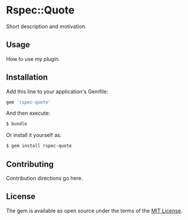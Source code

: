 # Rspec::Quote
Short description and motivation.

## Usage
How to use my plugin.

## Installation
Add this line to your application's Gemfile:

```ruby
gem 'rspec-quote'
```

And then execute:
```bash
$ bundle
```

Or install it yourself as:
```bash
$ gem install rspec-quote
```

## Contributing
Contribution directions go here.

## License
The gem is available as open source under the terms of the [MIT License](http://opensource.org/licenses/MIT).
